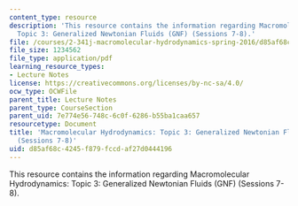 ```yaml
---
content_type: resource
description: 'This resource contains the information regarding Macromolecular Hydrodynamics:
  Topic 3: Generalized Newtonian Fluids (GNF) (Sessions 7-8).'
file: /courses/2-341j-macromolecular-hydrodynamics-spring-2016/d85af68c4245f879fccdaf27d0444196_MIT2_341JS16_Lec09-slides.pdf
file_size: 1234562
file_type: application/pdf
learning_resource_types:
- Lecture Notes
license: https://creativecommons.org/licenses/by-nc-sa/4.0/
ocw_type: OCWFile
parent_title: Lecture Notes
parent_type: CourseSection
parent_uid: 7e774e56-748c-6c0f-6286-b55ba1caa657
resourcetype: Document
title: 'Macromolecular Hydrodynamics: Topic 3: Generalized Newtonian Fluids (GNF)
  (Sessions 7-8)'
uid: d85af68c-4245-f879-fccd-af27d0444196
---
```

This resource contains the information regarding Macromolecular Hydrodynamics: Topic 3: Generalized Newtonian Fluids (GNF) (Sessions 7-8).
